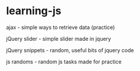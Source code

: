 # learning-js
ajax - simple ways to retrieve data (practice)

jQuery slider - simple slider made in jquery

jQuery snippets - random, useful bits of jquery code 

js randoms - random js tasks made for practice

